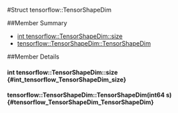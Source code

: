 #Struct tensorflow::TensorShapeDim





##Member Summary

* [int tensorflow::TensorShapeDim::size](#int_tensorflow_TensorShapeDim_size)
* [tensorflow::TensorShapeDim::TensorShapeDim](#tensorflow_TensorShapeDim_TensorShapeDim)

##Member Details

#### int tensorflow::TensorShapeDim::size {#int_tensorflow_TensorShapeDim_size}





#### tensorflow::TensorShapeDim::TensorShapeDim(int64 s) {#tensorflow_TensorShapeDim_TensorShapeDim}




